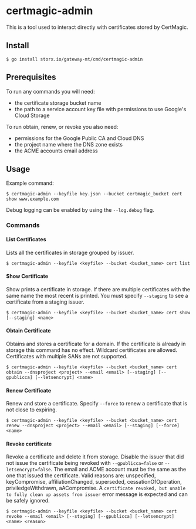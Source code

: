# certmagic-admin

This is a tool used to interact directly with certificates stored by CertMagic.

## Install

```console
$ go install storx.io/gateway-mt/cmd/certmagic-admin
```

## Prerequisites

To run any commands you will need:
* the certificate storage bucket name
* the path to a service account key file with permissions to use Google's Cloud Storage

To run obtain, renew, or revoke you also need:
* permissions for the Google Public CA and Cloud DNS
* the project name where the DNS zone exists
* the ACME accounts email address

## Usage


Example command:

```console
$ certmagic-admin --keyfile key.json --bucket certmagic_bucket cert show www.example.com
```

Debug logging can be enabled by using the `--log.debug` flag.

### Commands

#### List Certificates

Lists all the certificates in storage grouped by issuer.

```console
$ certmagic-admin --keyfile <keyfile> --bucket <bucket_name> cert list
```

#### Show Certificate

Show prints a certificate in storage. If there are multiple certificates with the same name the most recent is printed. You must specify `--staging` to see a certificate from a staging issuer.

```console
$ certmagic-admin --keyfile <keyfile> --bucket <bucket_name> cert show [--staging] <name>
```

#### Obtain Certificate

Obtains and stores a certificate for a domain. If the certificate is already in storage this command has no effect.  Wildcard certificates are allowed. Certificates with multiple SANs are not supported.

```console
$ certmagic-admin --keyfile <keyfile> --bucket <bucket_name> cert obtain --dnsproject <project> --email <email> [--staging] [--gpublicca] [--letsencrypt] <name>
```

#### Renew Certificate

Renew and store a certificate. Specify `--force` to renew a certificate that is not close to expiring.

```console
$ certmagic-admin --keyfile <keyfile> --bucket <bucket_name> cert renew --dnsproject <project> --email <email> [--staging] [--force] <name>
```

#### Revoke certificate

Revoke a certificate and delete it from storage. Disable the issuer that did not issue the certificate being revoked with `--gpublicca=false` or `--letsencrypt=false`.  The email and ACME account must be the same as the one that issued the certificate. Valid reasons are: unspecified, keyCompromise, affiliationChanged, superseded, cessationOfOperation, priviledgeWithdrawn, aACompromise. A `certificate revoked, but unable to fully clean up assets from issuer` error message is expected and can be safely ignored.

```console
$ certmagic-admin --keyfile <keyfile> --bucket <bucket_name> cert revoke --email <email> [--staging] [--gpublicca] [--letsencrypt] <name> <reason>
```
